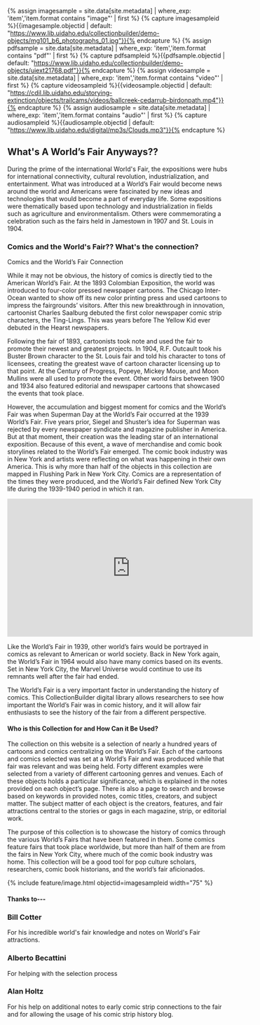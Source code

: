 {% assign imagesample = site.data[site.metadata] | where_exp: 'item','item.format contains "image"' | first %}
{% capture imagesampleid %}{{imagesample.objectid | default: "https://www.lib.uidaho.edu/collectionbuilder/demo-objects/mg101_b6_photographs_01.jpg"}}{% endcapture %}
{% assign pdfsample = site.data[site.metadata] | where_exp: 'item','item.format contains "pdf"' | first %}
{% capture pdfsampleid %}{{pdfsample.objectid | default: "https://www.lib.uidaho.edu/collectionbuilder/demo-objects/uiext21768.pdf"}}{% endcapture %}
{% assign videosample = site.data[site.metadata] | where_exp: 'item','item.format contains "video"' | first %}
{% capture videosampleid %}{{videosample.objectid | default: "https://cdil.lib.uidaho.edu/storying-extinction/objects/trailcams/videos/ballcreek-cedarrub-birdonpath.mp4"}}{% endcapture %}
{% assign audiosample = site.data[site.metadata] | where_exp: 'item','item.format contains "audio"' | first %}
{% capture audiosampleid %}{{audiosample.objectid | default: "https://www.lib.uidaho.edu/digital/mp3s/Clouds.mp3"}}{% endcapture %}

## What's A World’s Fair Anyways??
<P> During the prime of the international World's Fair, the expositions were hubs for international connectivity, cultural revolution, industrialization, and entertainment. What was introduced at a World’s Fair would become news around the world and Americans were fascinated by new ideas and technologies that would become a part of everyday life. Some expositions were thematically based upon technology and industrialization in fields such as agriculture and environmentalism. Others were commemorating a celebration such as the fairs held in Jamestown in 1907 and St. Louis in 1904. </p>


### Comics and the World's Fair?? What's the connection?
Comics and the World’s Fair Connection
<P> While it may not be obvious, the history of comics is directly tied to the American World’s Fair. At the 1893 Colombian Exposition, the world was introduced to four-color pressed newspaper cartoons. The Chicago Inter-Ocean wanted to show off its new color printing press and used cartoons to impress the fairgrounds’ visitors. After this new breakthrough in innovation, cartoonist Charles Saalburg debuted the first color newspaper comic strip characters, the Ting-Lings. This was years before The Yellow Kid ever debuted in the Hearst newspapers. </p>
<p> Following the fair of 1893, cartoonists took note and used the fair to promote their newest and greatest projects. In 1904, R.F. Outcault took his Buster Brown character to the St. Louis fair and told his character to tons of licensees, creating the greatest wave of cartoon character licensing up to that point. At the Century of Progress, Popeye, Mickey Mouse, and Moon Mullins were all used to promote the event. Other world fairs between 1900 and 1934 also featured editorial and newspaper cartoons that showcased the events that took place. </p>
<p> However, the accumulation and biggest moment for comics and the World’s Fair was when Superman Day at the World’s Fair occurred at the 1939 World’s Fair. Five years prior, Siegel and Shuster’s idea for Superman was rejected by every newspaper syndicate and magazine publisher in America. But at that moment, their creation was the leading star of an international exposition. Because of this event, a wave of merchandise and comic book storylines related to the World’s Fair emerged. The comic book industry was in New York and artists were reflecting on what was happening in their own America. This is why more than half of the objects in this collection are mapped in Flushing Park in New York City. Comics are a representation of the times they were produced, and the World’s Fair defined New York City life during the 1939-1940 period in which it ran. </p>
<iframe width="560" height="315" src="https://www.youtube.com/embed/A27ii9cIPGw?si=AXln-L1sSKYzk-2n" title="YouTube video player" frameborder="0" allow="accelerometer; autoplay; clipboard-write; encrypted-media; gyroscope; picture-in-picture; web-share" referrerpolicy="strict-origin-when-cross-origin" allowfullscreen></iframe>
<p>Like the World’s Fair in 1939, other world’s fairs would be portrayed in comics as relevant to American or world society. Back in New York again, the World’s Fair in 1964 would also have many comics based on its events. Set in New York City, the Marvel Universe would continue to use its remnants well after the fair had ended. </p>
<p> The World’s Fair is a very important factor in understanding the history of comics. This CollectionBuilder digital library allows researchers to see how important the World’s Fair was in comic history, and it will allow fair enthusiasts to see the history of the fair from a different perspective. </p>



#### Who is this Collection for and How Can it Be Used?
<p>The collection on this website is a selection of nearly a hundred years of cartoons and comics centralizing on the World’s Fair. Each of the cartoons and comics selected was set at a World’s Fair and was produced while that fair was relevant and was being held. Forty different examples were selected from a variety of different cartooning genres and venues. Each of these objects holds a particular significance, which is explained in the notes provided on each object’s page. There is also a page to search and browse based on keywords in provided notes, comic titles, creators, and subject matter. The subject matter of each object is the creators, features, and fair attractions central to the stories or gags in each magazine, strip, or editorial work. </p>
<p> The purpose of this collection is to showcase the history of comics through the various World’s Fairs that have been featured in them. Some comics feature fairs that took place worldwide, but more than half of them are from the fairs in New York City, where much of the comic book industry was home. This collection will be a good tool for pop culture scholars, researchers, comic book historians, and the world’s fair aficionados. </p>


{% include feature/image.html objectid=imagesampleid width="75" %}

#### Thanks to---

### Bill Cotter
For his incredible world's fair knowledge and notes on World's Fair attractions.
### Alberto Becattini
For helping with the selection process

### Alan Holtz
For his help on additional notes to early comic strip connections to the fair and for allowing the usage of his comic strip history blog.

